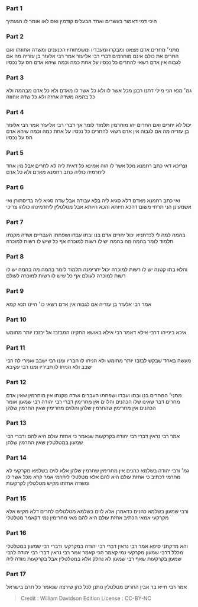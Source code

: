 
### Part 1
היכי דמי דאמור בעשרים ואחד הבעלים קודמין ואם לאו אומר לו הגעתיך

### Part 2
מתני׳ מחרים אדם מצאנו ומבקרו ומעבדיו ומשפחותיו הכנענים ומשדה אחוזתו ואם החרים את כולם אינם מוחרמים דברי רבי אליעזר אמר רבי אלעזר בן עזריה מה אם לגבוה אין אדם רשאי להחרים כל נכסיו על אחת כמה וכמה שיהא אדם חס על נכסיו

### Part 3
גמ׳ מנא הני מילי דתנו רבנן מכל אשר לו ולא כל אשר לו מאדם ולא כל אדם מבהמה ולא כל בהמה משדה אחזה ולא כל שדה אחוזה

### Part 4
יכול לא יחרים ואם החרים יהו מוחרמין תלמוד לומר אך דברי רבי אליעזר אמר רבי אלעזר בן עזריה מה אם לגבוה אין אדם רשאי להחרים כל נכסיו על אחת כמה וכמה שיהא אדם חס על נכסיו 

### Part 5
וצריכא דאי כתב רחמנא מכל אשר לו הוה אמינא כל דאית ליה לא לחרים אבל מין אחד ליחרמיה כוליה כתב רחמנא מאדם ולא כל אדם

### Part 6
ואי כתב רחמנא מאדם דלא סגיא ליה בלא עבודה אבל שדה סגיא ליה בדיסתורן ואי אשמעינן הני תרתי משום דהכא חיותא והכא חיותא אבל מטלטלין ליחרמינהו כולהו צריכי

### Part 7
בהמה למה לי לכדתניא יכול יחרים אדם בנו ובתו עבדו ושפחתו העבריים ושדה מקנתו תלמוד לומר בהמה מה בהמה יש לו רשות למוכרה אף כל שיש לו רשות למוכרה

### Part 8
והלא בתו קטנה יש לו רשות למוכרה יכול יחרימנה תלמוד לומר בהמה מה בהמה יש לו רשות למוכרה לעולם אף כל שיש לו רשות למוכרה לעולם

### Part 9
אמר רבי אלעזר בן עזריה אם לגבוה אין אדם רשאי כו׳ היינו תנא קמא

### Part 10
איכא בינייהו דרבי אילא דאמר רבי אילא באושא התקינו המבזבז אל יבזבז יותר מחומש

### Part 11
מעשה באחד שבקש לבזבז יותר מחומש ולא הניחו לו חבריו ומנו רבי ישבב ואמרי לה רבי ישבב ולא הניחו לו חביריו ומנו רבי עקיבא

### Part 12
מתני׳ המחרים בנו ובתו ועבדו ושפחתו העברים ושדה מקנתו אין מוחרמין שאין אדם מחרים דבר שאינו שלו הכהנים והלוים אין מחרימין דברי רבי יהודה רבי שמעון אומר הכהנים אין מחרימין שהחרמין שלהן והלוים מחרימין שאין החרמין שלהן

### Part 13
אמר רבי נראין דברי רבי יהודה בקרקעות שנאמר כי אחזת עולם היא להם ודברי רבי שמעון במטלטלין שאין החרמין שלהן

### Part 14
גמ׳ ורבי יהודה בשלמא כהנים אין מחרימין שחרמין שלהן אלא לוים בשלמא מקרקעי לא מחרמי דכתיב כי אחזת עולם היא להם אלא מטלטלי ליחרמי אמר קרא מכל אשר לו ומשדה אחזתו מקיש מטלטלין לקרקעות

### Part 15
ורבי שמעון בשלמא כהנים כדאמרן אלא לוים בשלמא מטלטלים לחרים דלא מקיש אלא מקרקעי אמאי הכתיב אחזת עולם היא להם מאי מחרימין נמי דקאמר מטלטלי

### Part 16
והא מדקתני סיפא אמר רבי נראין דברי רבי יהודה במקרקעי ודברי רבי שמעון במטלטלי מכלל דרבי שמעון מקרקעי נמי קאמר הכי קאמר אמר רבי נראין דברי רבי יהודה לרבי שמעון בקרקעות שאף רבי שמעון לא נחלק אלא במטלטלין אבל בקרקעות מודה ליה

### Part 17
אמר רבי חייא בר אבין החרים מטלטלין נותנן לכל כהן שירצה שנאמר כל חרם בישראל

>Credit : William Davidson Edition
>License : CC-BY-NC